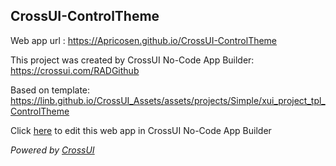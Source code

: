 ## CrossUI-ControlTheme
Web app url : https://Apricosen.github.io/CrossUI-ControlTheme

This project was created by CrossUI No-Code App Builder: https://crossui.com/RADGithub

Based on template: https://linb.github.io/CrossUI_Assets/assets/projects/Simple/xui_project_tpl_ControlTheme

Click [here](https://crossui.com/RADGithub/#!from=github&owner=Apricosen&repo=CrossUI-ControlTheme) to edit this web app in CrossUI No-Code App Builder

<i>Powered by [CrossUI](https://crossui.com)</i>
